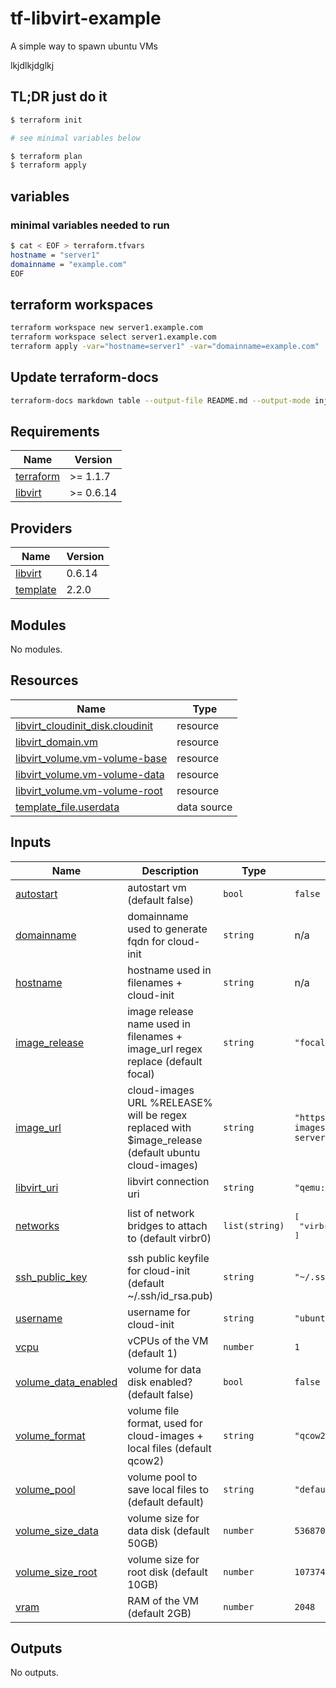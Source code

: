 # tf-libvirt-example

A simple way to spawn ubuntu VMs

lkjdlkjdglkj

## TL;DR just do it

```bash
$ terraform init

# see minimal variables below

$ terraform plan
$ terraform apply
```


## variables
### minimal variables needed to run

```bash
$ cat < EOF > terraform.tfvars
hostname = "server1"
domainname = "example.com"
EOF
```


## terraform workspaces

```bash
terraform workspace new server1.example.com
terraform workspace select server1.example.com
terraform apply -var="hostname=server1" -var="domainname=example.com"
```

## Update terraform-docs

```bash
terraform-docs markdown table --output-file README.md --output-mode inject .
```


<!-- BEGIN_TF_DOCS -->
## Requirements

| Name                                                                      | Version   |
|---------------------------------------------------------------------------|-----------|
| <a name="requirement_terraform"></a> [terraform](#requirement\_terraform) | >= 1.1.7  |
| <a name="requirement_libvirt"></a> [libvirt](#requirement\_libvirt)       | >= 0.6.14 |

## Providers

| Name                                                             | Version |
|------------------------------------------------------------------|---------|
| <a name="provider_libvirt"></a> [libvirt](#provider\_libvirt)    | 0.6.14  |
| <a name="provider_template"></a> [template](#provider\_template) | 2.2.0   |

## Modules

No modules.

## Resources

| Name                                                                                                                               | Type        |
|------------------------------------------------------------------------------------------------------------------------------------|-------------|
| [libvirt_cloudinit_disk.cloudinit](https://registry.terraform.io/providers/dmacvicar/libvirt/latest/docs/resources/cloudinit_disk) | resource    |
| [libvirt_domain.vm](https://registry.terraform.io/providers/dmacvicar/libvirt/latest/docs/resources/domain)                        | resource    |
| [libvirt_volume.vm-volume-base](https://registry.terraform.io/providers/dmacvicar/libvirt/latest/docs/resources/volume)            | resource    |
| [libvirt_volume.vm-volume-data](https://registry.terraform.io/providers/dmacvicar/libvirt/latest/docs/resources/volume)            | resource    |
| [libvirt_volume.vm-volume-root](https://registry.terraform.io/providers/dmacvicar/libvirt/latest/docs/resources/volume)            | resource    |
| [template_file.userdata](https://registry.terraform.io/providers/hashicorp/template/latest/docs/data-sources/file)                 | data source |

## Inputs

| Name                                                                                            | Description                                                                                          | Type           | Default                                                                                   | Required |
|-------------------------------------------------------------------------------------------------|------------------------------------------------------------------------------------------------------|----------------|-------------------------------------------------------------------------------------------|:--------:|
| <a name="input_autostart"></a> [autostart](#input\_autostart)                                   | autostart vm (default false)                                                                         | `bool`         | `false`                                                                                   |    no    |
| <a name="input_domainname"></a> [domainname](#input\_domainname)                                | domainname used to generate fqdn for cloud-init                                                      | `string`       | n/a                                                                                       |   yes    |
| <a name="input_hostname"></a> [hostname](#input\_hostname)                                      | hostname used in filenames + cloud-init                                                              | `string`       | n/a                                                                                       |   yes    |
| <a name="input_image_release"></a> [image\_release](#input\_image\_release)                     | image release name used in filenames + image\_url regex replace (default focal)                      | `string`       | `"focal"`                                                                                 |    no    |
| <a name="input_image_url"></a> [image\_url](#input\_image\_url)                                 | cloud-images URL %RELEASE% will be regex replaced with $image\_release (default ubuntu cloud-images) | `string`       | `"https://cloud-images.ubuntu.com/%RELEASE%/current/%RELEASE%-server-cloudimg-amd64.img"` |    no    |
| <a name="input_libvirt_uri"></a> [libvirt\_uri](#input\_libvirt\_uri)                           | libvirt connection uri                                                                               | `string`       | `"qemu:///system"`                                                                        |    no    |
| <a name="input_networks"></a> [networks](#input\_networks)                                      | list of network bridges to attach to (default virbr0)                                                | `list(string)` | <pre>[<br>  "virbr0"<br>]</pre>                                                           |    no    |
| <a name="input_ssh_public_key"></a> [ssh\_public\_key](#input\_ssh\_public\_key)                | ssh public keyfile for cloud-init (default ~/.ssh/id\_rsa.pub)                                       | `string`       | `"~/.ssh/id_rsa.pub"`                                                                     |    no    |
| <a name="input_username"></a> [username](#input\_username)                                      | username for cloud-init                                                                              | `string`       | `"ubuntu"`                                                                                |    no    |
| <a name="input_vcpu"></a> [vcpu](#input\_vcpu)                                                  | vCPUs of the VM (default 1)                                                                          | `number`       | `1`                                                                                       |    no    |
| <a name="input_volume_data_enabled"></a> [volume\_data\_enabled](#input\_volume\_data\_enabled) | volume for data disk enabled? (default false)                                                        | `bool`         | `false`                                                                                   |    no    |
| <a name="input_volume_format"></a> [volume\_format](#input\_volume\_format)                     | volume file format, used for cloud-images + local files (default qcow2)                              | `string`       | `"qcow2"`                                                                                 |    no    |
| <a name="input_volume_pool"></a> [volume\_pool](#input\_volume\_pool)                           | volume pool to save local files to (default default)                                                 | `string`       | `"default"`                                                                               |    no    |
| <a name="input_volume_size_data"></a> [volume\_size\_data](#input\_volume\_size\_data)          | volume size for data disk (default 50GB)                                                             | `number`       | `53687091200`                                                                             |    no    |
| <a name="input_volume_size_root"></a> [volume\_size\_root](#input\_volume\_size\_root)          | volume size for root disk (default 10GB)                                                             | `number`       | `10737418240`                                                                             |    no    |
| <a name="input_vram"></a> [vram](#input\_vram)                                                  | RAM of the VM (default 2GB)                                                                          | `number`       | `2048`                                                                                    |    no    |

## Outputs

No outputs.
<!-- END_TF_DOCS -->
